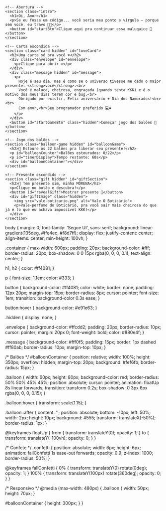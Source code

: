 <!DOCTYPE html>
<html lang="pt-BR">
<head>
  <meta charset="UTF-8" />
  <meta name="viewport" content="width=device-width, initial-scale=1.0"/>
  <title>Você achou o segredo... 💖</title>
  <link rel="stylesheet" href="style.css" />
</head>
<body>
  <div class="container">

    <!-- Abertura -->
    <section class="intro">
      <h1>Oi, Amor</h1>
      <p>Se eu fosse um código... você seria meu ponto e vírgula — porque sem você, eu travo 😵‍💫</p>
      <button id="startBtn">Clique aqui pra continuar essa maluquice 💌</button>
    </section>

    <!-- Carta escondida -->
    <section class="card hidden" id="loveCard">
      <h2>Uma carta só pra você 💗</h2>
      <div class="envelope" id="envelope">
        <p>Clique para abrir ✉</p>
      </div>
      <div class="message hidden" id="message">
        <p>
          Hoje é seu dia, mas é como se o universo tivesse me dado o maior presente: <strong>você</strong>.<br>
          Você é maluca, cheirosa, engraçada (quando tenta KKK) e é o motivo dos meus dias terem cor e bug.<br>
          Obrigado por existir. Feliz aniversário + Dia dos Namorados!<br><br>
          Com amor,<br>Seu programador preferido 💻❤
        </p>
      </div>
      <button id="startGameBtn" class="hidden">Começar jogo dos balões 🎈</button>
    </section>

    <!-- Jogo dos balões -->
    <section class="balloon-game hidden" id="balloonGame">
      <h2>🎈 Estoure os 22 balões pra liberar seu presente!</h2>
      <p id="balloonCounter">Balões estourados: 0/22</p>
      <p id="timerDisplay">Tempo restante: 60s</p>
      <div id="balloonContainer"></div>
    </section>

    <!-- Presente escondido -->
    <section class="gift hidden" id="giftSection">
      <h2>🎁 Tem presente sim, minha MORENA</h2>
      <p>Clique no botão e descubra!</p>
      <button id="revealGift">Mostrar presente 🎉</button>
      <div id="giftImage" class="hidden">
        <img src="vale-boticario.png" alt="Vale O Boticário">
        <p>Vale-perfume do Boticário, pra você sair mais cheirosa do que já é (o que eu achava impossível KKK)</p>
      </div>
    </section>

  </div>

  <script src="script.js"></script>
</body>
</html>



body {
  margin: 0;
  font-family: 'Segoe UI', sans-serif;
  background: linear-gradient(135deg, #ffe4ec, #f8d7ff);
  display: flex;
  justify-content: center;
  align-items: center;
  min-height: 100vh;
}

.container {
  max-width: 600px;
  padding: 20px;
  background-color: #fff;
  border-radius: 20px;
  box-shadow: 0 0 15px rgba(0, 0, 0, 0.1);
  text-align: center;
}

h1, h2 {
  color: #ff4081;
}

p {
  font-size: 1.1em;
  color: #333;
}

button {
  background-color: #ff4081;
  color: white;
  border: none;
  padding: 12px 20px;
  margin-top: 15px;
  border-radius: 8px;
  cursor: pointer;
  font-size: 1em;
  transition: background-color 0.3s ease;
}

button:hover {
  background-color: #e91e63;
}

.hidden {
  display: none;
}

.envelope {
  background-color: #ffcdd2;
  padding: 20px;
  border-radius: 10px;
  cursor: pointer;
  margin: 20px 0;
  font-weight: bold;
  color: #880e4f;
}

.message {
  background-color: #fff0f5;
  padding: 15px;
  border: 1px dashed #ff80ab;
  border-radius: 10px;
  margin-top: 10px;
}

/* Balões */
#balloonContainer {
  position: relative;
  width: 100%;
  height: 350px;
  overflow: hidden;
  margin-top: 20px;
  background: #fef6fb;
  border-radius: 15px;
}

.balloon {
  width: 60px;
  height: 80px;
  background-color: red;
  border-radius: 50% 50% 45% 45%;
  position: absolute;
  cursor: pointer;
  animation: floatUp 8s linear forwards;
  transition: transform 0.2s;
  box-shadow: 0 3px 6px rgba(0, 0, 0, 0.15);
}

.balloon:hover {
  transform: scale(1.15);
}

.balloon::after {
  content: '';
  position: absolute;
  bottom: -10px;
  left: 50%;
  width: 2px;
  height: 10px;
  background: #555;
  transform: translateX(-50%);
  border-radius: 1px;
}

@keyframes floatUp {
  from {
    transform: translateY(0);
    opacity: 1;
  }
  to {
    transform: translateY(-100vh);
    opacity: 0;
  }
}

/* Confete */
.confetti {
  position: absolute;
  width: 6px;
  height: 6px;
  animation: fallConfetti 1s ease-out forwards;
  opacity: 0.9;
  z-index: 1000;
  border-radius: 50%;
}

@keyframes fallConfetti {
  0% {
    transform: translateY(0) rotate(0deg);
    opacity: 1;
  }
  100% {
    transform: translateY(100px) rotate(360deg);
    opacity: 0;
  }
}

/* Responsivo */
@media (max-width: 480px) {
  .balloon {
    width: 50px;
    height: 70px;
  }

  #balloonContainer {
    height: 300px;
  }
}
